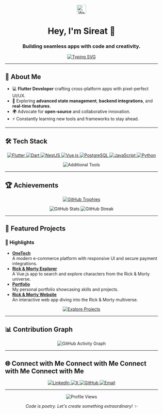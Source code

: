 <p align="center">
  <img src="https://media.giphy.com/media/hvRJCLFzcasrR4ia7z/giphy.gif" width="30px" alt="Waving Hand">
</p>

<h1 align="center">Hey, I'm Sireat 👋</h1>
<h3 align="center">Building seamless apps with code and creativity.</h3>

<p align="center">
  <a href="https://readme-typing-svg.herokuapp.com?font=Poppins&weight=600&size=28&duration=4000&pause=1000&color=36BCF7&center=true&vCenter=true&width=600&height=50&lines=Flutter+Developer;Passionate+about+UI%2FUX;Open+Source+Contributor;Building+the+Future">
    <img src="https://readme-typing-svg.herokuapp.com?font=Poppins&weight=600&size=28&duration=4000&pause=1000&color=36BCF7&center=true&vCenter=true&width=600&height=50&lines=Flutter+Developer;Passionate+about+UI%2FUX;Open+Source+Contributor;Building+the+Future" alt="Typing SVG">
  </a>
</p>

---

## 🌟 About Me
- 💻 **Flutter Developer** crafting cross-platform apps with pixel-perfect UI/UX.
- 🚀 Exploring **advanced state management**, **backend integrations**, and **real-time features**.
- 🌍 Advocate for **open-source** and collaborative innovation.
- ⚡ Constantly learning new tools and frameworks to stay ahead.

---

## 🛠️ Tech Stack

<p align="center">
  <a href="https://flutter.dev">
    <img src="https://img.shields.io/badge/Flutter-02569B?style=flat-square&logo=flutter&logoColor=white" alt="Flutter">
  </a>
  <a href="https://dart.dev">
    <img src="https://img.shields.io/badge/Dart-0175C2?style=flat-square&logo=dart&logoColor=white" alt="Dart">
  </a>
  <a href="https://nestjs.com">
    <img src="https://img.shields.io/badge/NestJS-E0234E?style=flat-square&logo=nestjs&logoColor=white" alt="NestJS">
  </a>
  <a href="https://vuejs.org">
    <img src="https://img.shields.io/badge/Vue.js-4FC08D?style=flat-square&logo=vue.js&logoColor=white" alt="Vue.js">
  </a>
  <a href="https://www.postgresql.org">
    <img src="https://img.shields.io/badge/PostgreSQL-336791?style=flat-square&logo=postgresql&logoColor=white" alt="PostgreSQL">
  </a>
  <a href="https://developer.mozilla.org/en-US/docs/Web/JavaScript">
    <img src="https://img.shields.io/badge/JavaScript-F7DF1E?style=flat-square&logo=javascript&logoColor=black" alt="JavaScript">
  </a>
  <a href="https://www.python.org">
    <img src="https://img.shields.io/badge/Python-3776AB?style=flat-square&logo=python&logoColor=white" alt="Python">
  </a>
</p>

<p align="center">
  <img src="https://skillicons.dev/icons?i=git,github,vscode,postman,figma,aws" alt="Additional Tools">
</p>

---

## 🏆 Achievements

<p align="center">
  <a href="https://github.com/sireat">
    <img src="https://github-profile-trophy.vercel.app/?username=sireat&theme=dracula&no-frame=true&margin-w=10&margin-h=10&column=6" alt="GitHub Trophies">
  </a>
</p>

<p align="center">
  <img src="https://github-readme-stats.vercel.app/api?username=sireat&show_icons=true&theme=dracula&hide_border=true" alt="GitHub Stats">
  <img src="https://github-readme-streak-stats.herokuapp.com/?user=sireat&theme=dracula&hide_border=true" alt="GitHub Streak">
</p>

---

## 📂 Featured Projects

### 🌟 Highlights
- **[OneTech](https://github.com/sireat/OneTech)**  
  A modern e-commerce platform with responsive UI and secure payment integrations.
- **[Rick & Morty Explorer](https://github.com/sireat/Rick_Morty)**  
  A Vue.js app to search and explore characters from the Rick & Morty universe.
- **[Portfolio](https://sireat.github.io/to-know-about-me/)**  
  My personal portfolio showcasing skills and projects.
- **[Rick & Morty Website](https://my-rick-morty-website.netlify.app)**  
  An interactive web app diving into the Rick & Morty multiverse.

<p align="center">
  <a href="https://github.com/sireat?tab=repositories">
    <img src="https://img.shields.io/badge/Explore%20More%20Projects-181717?style=flat-square&logo=github&logoColor=white" alt="Explore Projects">
  </a>
</p>

---

## 📊 Contribution Graph

<p align="center">
  <img src="https://github-readme-activity-graph.vercel.app/graph?username=sireat&theme=dracula&hide_border=true&area=true" alt="GitHub Activity Graph">
</p>

---

## 🌐 Connect with Me  Connect with Me  Connect with Me Connect with Me

<p align="center">
  <a href="https://linkedin.com/in/sireat">
    <img src="https://img.shields.io/badge/LinkedIn-0077B5?style=flat-square&logo=linkedin&logoColor=white" alt="LinkedIn">
  </a>
  <a href="https://twitter.com/sireat21">
    <img src="https://img.shields.io/badge/X-1DA1F2?style=flat-square&logo=x&logoColor=white" alt="X">
  </a>
  <a href="https://github.com/sireat">
    <img src="https://img.shields.io/badge/GitHub-181717?style=flat-square&logo=github&logoColor=white" alt="GitHub">
  </a>
  <a href="mailto:sireatag@gmail.com">
    <img src="https://img.shields.io/badge/Email-D14836?style=flat-square&logo=gmail&logoColor=white" alt="Email">
  </a>
</p>

---

<p align="center">
  <img src="https://komarev.com/ghpvc/?username=sireat&style=flat-square&color=36BCF7&label=Profile+Views" alt="Profile Views">
</p>

<p align="center">
  <i>Code is poetry. Let's create something extraordinary! ✨</i>
</p>
